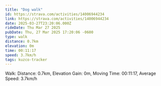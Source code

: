 ```yaml
---
title: "Dog walk"
id: https://strava.com/activities/14006944234
link: https://strava.com/activities/14006944234
date: 2025-03-27T23:20:06.000Z
rideDate: Thu Mar 27 2025
pubDate: Thu, 27 Mar 2025 17:20:06 -0600
type: walk
distance: 0.7km
elevation: 0m
time: 00:11:17
speed: 3.7km/h
tags: kuzco-tracker
---
```

Walk: Distance: 0.7km, Elevation Gain: 0m, Moving Time: 00:11:17, Average Speed: 3.7km/h